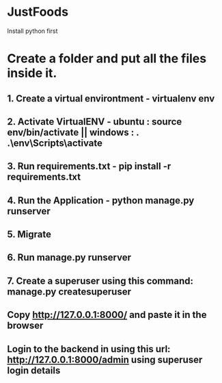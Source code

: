 # JustFoods
Install python first

# Create a folder and put all the files inside it.
## 1. Create a virtual environtment - virtualenv env

## 2. Activate VirtualENV - ubuntu : source env/bin/activate || windows : . .\env\Scripts\activate

## 3. Run requirements.txt - pip install -r requirements.txt

## 4. Run the Application - python manage.py runserver

## 5. Migrate

## 6. Run manage.py runserver

## 7. Create a superuser using this command: manage.py createsuperuser

## Copy http://127.0.0.1:8000/ and paste it in the browser
## Login to the backend in using this url: http://127.0.0.1:8000/admin using superuser login details
